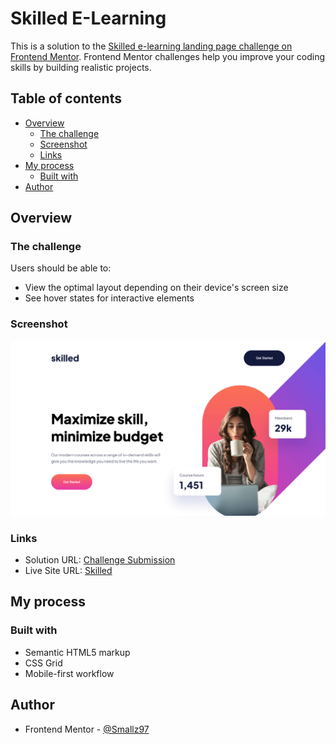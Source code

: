 # Skilled E-Learning

This is a solution to the [Skilled e-learning landing page challenge on Frontend Mentor](https://www.frontendmentor.io/challenges/skilled-elearning-landing-page-S1ObDrZ8q). Frontend Mentor challenges help you improve your coding skills by building realistic projects.

## Table of contents

- [Overview](#overview)
  - [The challenge](#the-challenge)
  - [Screenshot](#screenshot)
  - [Links](#links)
- [My process](#my-process)
  - [Built with](#built-with)
- [Author](#author)

## Overview

### The challenge

Users should be able to:

- View the optimal layout depending on their device's screen size
- See hover states for interactive elements

### Screenshot

![Desktop Screenshot](./assets/screenshots/Screenshot.png)

### Links

- Solution URL: [Challenge Submission](https://www.frontendmentor.io/solutions/skilled-elearning-landing-page--APweIT3OE)
- Live Site URL: [Skilled](https://smallz97.github.io/skilled/)

## My process

### Built with

- Semantic HTML5 markup
- CSS Grid
- Mobile-first workflow

## Author

- Frontend Mentor - [@Smallz97](https://www.frontendmentor.io/profile/Smallz97)
